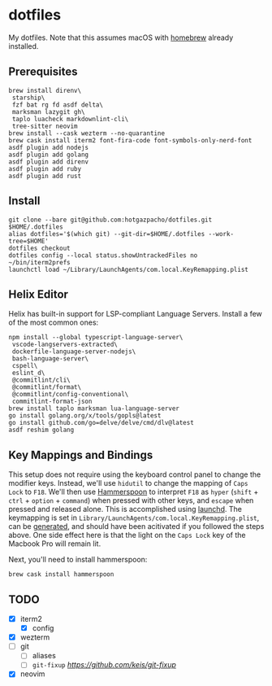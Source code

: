 # dotfiles

My dotfiles. Note that this assumes macOS with [homebrew](https://brew.sh) already installed.

## Prerequisites

```console
brew install direnv\
 starship\
 fzf bat rg fd asdf delta\
 marksman lazygit gh\
 taplo luacheck markdownlint-cli\
 tree-sitter neovim
brew install --cask wezterm --no-quarantine
brew cask install iterm2 font-fira-code font-symbols-only-nerd-font
asdf plugin add nodejs
asdf plugin add golang
asdf plugin add direnv
asdf plugin add ruby
asdf plugin add rust
```

## Install

```console
git clone --bare git@github.com:hotgazpacho/dotfiles.git $HOME/.dotfiles
alias dotfiles='$(which git) --git-dir=$HOME/.dotfiles --work-tree=$HOME'
dotfiles checkout
dotfiles config --local status.showUntrackedFiles no
~/bin/iterm2prefs
launchctl load ~/Library/LaunchAgents/com.local.KeyRemapping.plist
```

## Helix Editor

Helix has built-in support for LSP-compliant Language Servers. Install a few of the most common ones:

```console
npm install --global typescript-language-server\
 vscode-langservers-extracted\
 dockerfile-language-server-nodejs\
 bash-language-server\
 cspell\
 eslint_d\
 @commitlint/cli\
 @commitlint/format\
 @commitlint/config-conventional\
 commitlint-format-json
brew install taplo marksman lua-language-server
go install golang.org/x/tools/gopls@latest
go install github.com/go=delve/delve/cmd/dlv@latest
asdf reshim golang
```

## Key Mappings and Bindings

This setup does not require using the keyboard control panel to change the modifier keys. Instead, we'll use `hidutil` to change the mapping of `Caps Lock` to `F18`. We'll then use [Hammerspoon](https://hammerspoon.org) to interpret `F18` as `hyper` (`shift` + `ctrl` + `option` + `command`) when pressed with other keys, and `escape` when pressed and released alone. This is accomplished using [launchd](https://www.launchd.info). The keymapping is set in `Library/LaunchAgents/com.local.KeyRemapping.plist`, can be [generated](https://hidutil-generator.netlify.app), and should have been acitivated if you followed the steps above. One side effect here is that the light on the `Caps Lock` key of the Macbook Pro will remain lit.

Next, you'll need to install hammerspoon:

```console
brew cask install hammerspoon
```

## TODO

- [x] iterm2
  - [x] config
- [x] wezterm
- [ ] git
  - [ ] aliases
  - [ ] `git-fixup` *https://github.com/keis/git-fixup*
- [x] neovim
